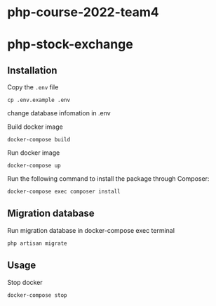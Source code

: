# php-course-2022-team4

# php-stock-exchange

## Installation

Copy the `.env` file

```
cp .env.example .env
```

change database infomation in .env

Build docker image

```
docker-compose build
```

Run docker image

```
docker-compose up
```

Run the following command to install the package through Composer:

```bash
docker-compose exec composer install
```

## Migration database
Run migration database in docker-compose exec terminal

```bash
php artisan migrate
```


## Usage

Stop docker

```
docker-compose stop
```
